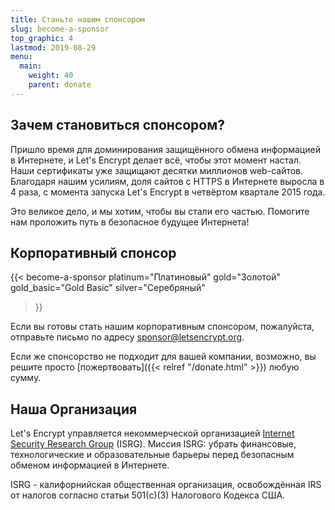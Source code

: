 ```yaml
---
title: Станьте нашим спонсором
slug: become-a-sponsor
top_graphic: 4
lastmod: 2019-08-29
menu:
  main:
    weight: 40
    parent: donate
---
```


## Зачем становиться спонсором?

Пришло время для доминирования защищённого обмена информацией в Интернете,
  и Let's Encrypt делает всё, чтобы этот момент настал. Наши сертификаты уже защищают
  десятки миллионов web-сайтов. Благодаря нашим усилиям, доля сайтов с HTTPS в Интернете
  выросла в 4 раза, с момента запуска Let's Encrypt в четвёртом квартале 2015 года.

Это великое дело, и мы хотим, чтобы вы стали его частью. Помогите нам проложить путь
  в безопасное будущее Интернета!

## Корпоративный спонсор

{{< become-a-sponsor
  platinum="Платиновый"
  gold="Золотой"
  gold_basic="Gold Basic"
  silver="Серебряный"
>}}

Если вы готовы стать нашим корпоративным спонсором, пожалуйста, отправьте письмо по адресу 
  [sponsor@letsencrypt.org](mailto:sponsor@letsencrypt.org).

Если же спонсорство не подходит для вашей компании, возможно, вы решите просто [пожертвовать]({{< relref "/donate.html" >}}) любую сумму.

## Наша Организация

Let's Encrypt управляется некоммерческой организацией [Internet Security
    Research Group](https://www.abetterinternet.org/) (ISRG). Миссия ISRG: убрать финансовые, технологические и образовательные барьеры перед
    безопасным обменом информацией в Интернете.

ISRG - калифорнийская общественная организация, освобождённая IRS от налогов согласно статьи 501(c)(3) Налогового Кодекса США.

